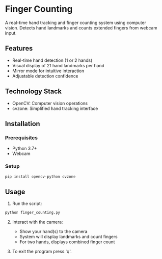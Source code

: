 # Finger Counting

A real-time hand tracking and finger counting system using computer vision. Detects hand landmarks and counts extended fingers from webcam input.

## Features 

- Real-time hand detection (1 or 2 hands)
- Visual display of 21 hand landmarks per hand
- Mirror mode for intuitive interaction
- Adjustable detection confidence

## Technology Stack
- OpenCV: Computer vision operations
- cvzone: Simplified hand tracking interface

## Installation 

### Prerequisites
- Python 3.7+
- Webcam

### Setup
```bash
pip install opencv-python cvzone
```

## Usage

1. Run the script:
```bash
python finger_counting.py
```

2. Interact with the camera:
	- Show your hand(s) to the camera
	- System will display landmarks and count fingers
	- For two hands, displays combined finger count

3. To exit the program press 'q'.
